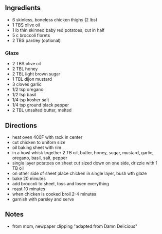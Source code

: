 ## Ingredients
* 6 skinless, boneless chicken thighs (2 lbs)
* 1 TBS olive oil
* 1 lb thin skinned baby red potatoes, cut in half
* 5 c broccoli florets
* 2 TBS parsley (optional)

### Glaze
* 2 TBS olive oil
* 2 TBL honey
* 2 TBL light brown sugar
* 1 TBL dijon mustard
* 3 cloves garlic
* 1/2 tsp oregano
* 1/2 tsp basil
* 1/4 tsp kosher salt
* 1/4 tsp ground black pepper
* 2 TBL unsalted butter, melted

## Directions
* heat oven 400F with rack in center
* cut chicken to uniforn size
* oil baking sheet with rim
* in a bowl whisk together 2 TB oil, butter, honey, sugar, mustard, garlic, oregano, basil, salt, pepper
* single layer potatoes on sheet cut sized down on one side, drizzle with 1 TB oil
* on other side of sheet place chicken in single layer, bush wth glaze
* bake 20 minutes
* add broccoli to sheet, toss and losen everything
* roast 10 minutes
* when chicken is cooked broil 2-4 minutes
* garnish with parsley and serve

## Notes
* from mom, newpaper clipping "adapted from Damn Delicious"
